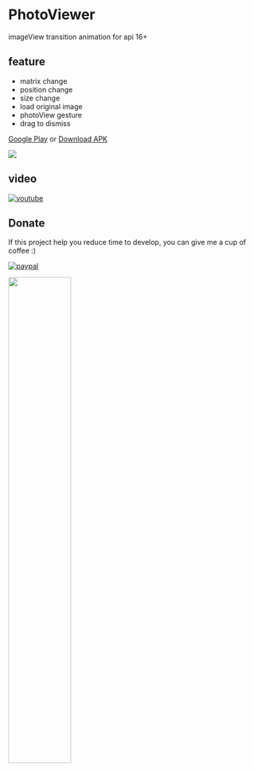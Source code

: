 # PhotoViewer

imageView transition animation for api 16+

## feature
- matrix change
- position change
- size change
- load original image
- photoView gesture
- drag to dismiss

[Google Play](https://play.google.com/store/apps/details?id=com.hanks.photoviewer) or  [Download APK](https://github.com/hanks-zyh/PhotoViewer/blob/master/demo.apk?raw=true)

![](https://github.com/hanks-zyh/PhotoViewer/blob/master/demo.gif?raw=true)    

## video

[![youtube](https://img.youtube.com/vi/-sTkybosdw4/0.jpg)](https://youtu.be/-sTkybosdw4)    


## Donate

If this project help you reduce time to develop, you can give me a cup of coffee :)

[![paypal](https://www.paypalobjects.com/en_US/i/btn/btn_donateCC_LG.gif)](https://www.paypal.com/cgi-bin/webscr?cmd=_s-xclick&hosted_button_id=UGENU2RU26RUG)
 
<img src="https://github.com/hanks-zyh/SmallBang/blob/master/screenshots/donate.png" width="50%" /> 
